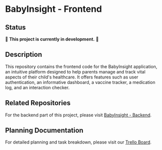 # BabyInsight - Frontend

## Status

🚧 **This project is currently in development.** 🚧

## Description

This repository contains the frontend code for the BabyInsight application, an intuitive platform designed to help parents manage and track vital aspects of their child's healthcare. It offers features such as user authentication, an informative dashboard, a vaccine tracker, a medication log, and an interaction checker.


## Related Repositories
For the backend part of this project, please visit [BabyInsight - Backend](https://github.com/jeanpolbac/BabyInsight-Backend).

## Planning Documentation
For detailed planning and task breakdown, please visit our [Trello Board](https://trello.com/b/PMlxH7hu).

